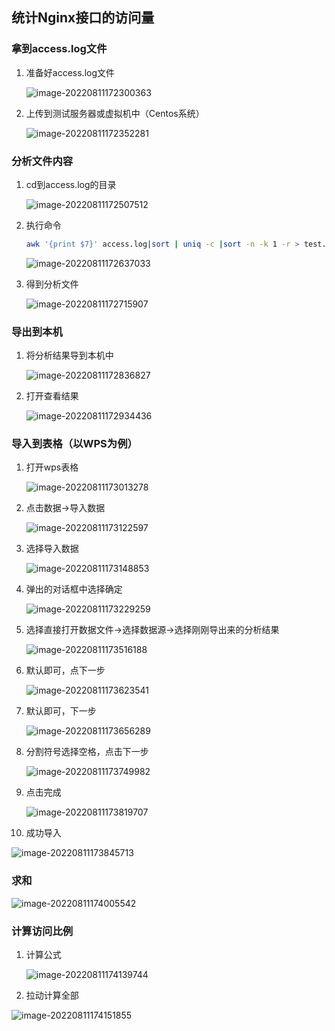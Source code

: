 ## 统计Nginx接口的访问量

### 拿到access.log文件

1. 准备好access.log文件

   ![image-20220811172300363](https://s1.328888.xyz/2022/08/11/60vGK.png)

2. 上传到测试服务器或虚拟机中（Centos系统）

   ![image-20220811172352281](https://s1.328888.xyz/2022/08/11/64EUm.png)

### 分析文件内容

1. cd到access.log的目录

   ![image-20220811172507512](https://s1.328888.xyz/2022/08/11/64lTk.png)

2. 执行命令

   ```bash
   awk '{print $7}' access.log|sort | uniq -c |sort -n -k 1 -r > test.txt
   ```

   ![image-20220811172637033](https://s1.328888.xyz/2022/08/11/64msE.png)

3. 得到分析文件

   ![image-20220811172715907](https://s1.328888.xyz/2022/08/11/64DpJ.png)

### 导出到本机

1. 将分析结果导到本机中

   ![image-20220811172836827](https://s1.328888.xyz/2022/08/11/64OOw.png)

2. 打开查看结果

   ![image-20220811172934436](https://s1.328888.xyz/2022/08/11/64j9i.png)

### 导入到表格（以WPS为例）

1. 打开wps表格

   ![image-20220811173013278](https://s1.328888.xyz/2022/08/11/64u7g.png)

2. 点击数据->导入数据

   ![image-20220811173122597](https://s1.328888.xyz/2022/08/11/644Lh.png)

3. 选择导入数据

   ![image-20220811173148853](https://s1.328888.xyz/2022/08/11/646Gn.png)

4. 弹出的对话框中选择确定

   ![image-20220811173229259](https://s1.328888.xyz/2022/08/11/64TUs.png)

5. 选择直接打开数据文件->选择数据源->选择刚刚导出来的分析结果

   ![image-20220811173516188](https://s1.328888.xyz/2022/08/11/64hZ0.png)

6. 默认即可，点下一步

   ![image-20220811173623541](https://s1.328888.xyz/2022/08/11/64BTp.png)

7. 默认即可，下一步

   ![image-20220811173656289](https://s1.328888.xyz/2022/08/11/64bso.png)

8. 分割符号选择空格，点击下一步

   ![image-20220811173749982](https://s1.328888.xyz/2022/08/11/64wqF.png)

9. 点击完成

   ![image-20220811173819707](https://s1.328888.xyz/2022/08/11/64COS.png)

10. 成功导入

![image-20220811173845713](https://s1.328888.xyz/2022/08/11/64aK5.png)

### 求和

![image-20220811174005542](https://s1.328888.xyz/2022/08/11/64kQN.png)

### 计算访问比例

1. 计算公式

   ![image-20220811174139744](https://s1.328888.xyz/2022/08/11/645Ly.png)

2. 拉动计算全部

![image-20220811174151855](https://s1.328888.xyz/2022/08/11/649CC.png)
